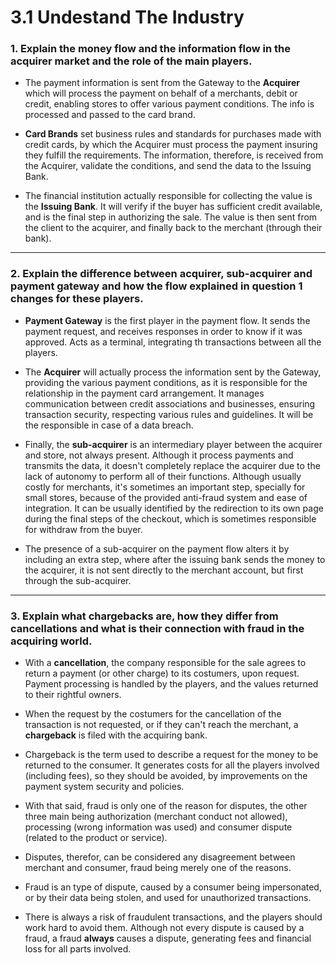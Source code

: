 # 3.1 Undestand The Industry

### 1. Explain the money flow and the information flow in the acquirer market and the role of the main players.

* The payment information is sent from the Gateway to the **Acquirer** which will process the payment on behalf of a merchants, debit or credit, enabling stores to offer various payment conditions. The info is processed and passed to the card brand.
  
* **Card Brands** set business rules and standards for purchases made with credit cards, by which the Acquirer must process the payment insuring they fulfill the requirements. The information, therefore, is received from the Acquirer, validate the conditions, and send the data to the Issuing Bank.
  
* The financial institution actually responsible for collecting the value is the **Issuing Bank**. It will verify if the buyer has sufficient credit available, and is the final step in authorizing the sale. The value is then sent from the client to the acquirer, and finally back to the merchant (through their bank).


---
### 2. Explain the difference between acquirer, sub-acquirer and payment gateway and how the flow explained in question 1 changes for these players.

* **Payment Gateway** is the first player in the payment flow. It sends the payment request, and receives responses in order to know if it was approved. Acts as a terminal, integrating th transactions between all the players.
  
* The **Acquirer** will actually process the information sent by the Gateway, providing the various payment conditions, as it is responsible for the relationship in the payment card arrangement. It manages communication between credit associations and businesses, ensuring transaction security, respecting various rules and guidelines. It will be the responsible in case of a data breach.
  
* Finally, the **sub-acquirer** is an intermediary player between the acquirer and store, not always present. Although it process payments and transmits the data, it doesn't completely replace the acquirer due to the lack of autonomy to perform all of their functions. Although usually costly for merchants, it's sometimes an important step, specially for small stores, because of the provided anti-fraud system and ease of integration. It can be usually identified by the redirection to its own page during the final steps of the checkout, which is sometimes responsible for withdraw from the buyer.
  
* The presence of a sub-acquirer on the payment flow alters it by including an extra step, where after the issuing bank sends the money to the acquirer, it is not sent directly to the merchant account, but first through the sub-acquirer.


---
### 3. Explain what chargebacks are, how they differ from cancellations and what is their connection with fraud in the acquiring world.
* With a **cancellation**, the company responsible for the sale agrees to return a payment (or other charge) to its costumers, upon request. Payment processing is handled by the players, and the values returned to their rightful owners.

* When the request by the costumers for the cancellation of the transaction is not requested, or if they can't reach the merchant, a **chargeback** is filed with the acquiring bank. 
  
* Chargeback is the term used to describe a request for the money to be returned to the consumer. It generates costs for all the players involved (including fees), so they should be avoided, by improvements on the payment system security and policies.

* With that said, fraud is only one of the reason for disputes, the other three main being authorization (merchant conduct not allowed), processing (wrong information was used) and consumer dispute (related to the product or service). 

* Disputes, therefor, can be considered any disagreement between merchant and consumer, fraud being merely one of the reasons.
  
* Fraud is an type of dispute, caused by a consumer being impersonated, or by their data being stolen, and used for unauthorized transactions.
  
* There is always a risk of fraudulent transactions, and the players should work hard to avoid them. Although not every dispute is caused by a fraud, a fraud **always** causes a dispute, generating fees and financial loss for all parts involved.